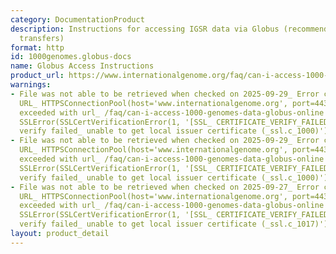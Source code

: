 ```yaml
---
category: DocumentationProduct
description: Instructions for accessing IGSR data via Globus (recommended for bulk
  transfers)
format: http
id: 1000genomes.globus-docs
name: Globus Access Instructions
product_url: https://www.internationalgenome.org/faq/can-i-access-1000-genomes-data-globus-online
warnings:
- File was not able to be retrieved when checked on 2025-09-29_ Error connecting to
  URL_ HTTPSConnectionPool(host='www.internationalgenome.org', port=443)_ Max retries
  exceeded with url_ /faq/can-i-access-1000-genomes-data-globus-online (Caused by
  SSLError(SSLCertVerificationError(1, '[SSL_ CERTIFICATE_VERIFY_FAILED] certificate
  verify failed_ unable to get local issuer certificate (_ssl.c_1000)')))
- File was not able to be retrieved when checked on 2025-09-29_ Error connecting to
  URL_ HTTPSConnectionPool(host='www.internationalgenome.org', port=443)_ Max retries
  exceeded with url_ /faq/can-i-access-1000-genomes-data-globus-online (Caused by
  SSLError(SSLCertVerificationError(1, '[SSL_ CERTIFICATE_VERIFY_FAILED] certificate
  verify failed_ unable to get local issuer certificate (_ssl.c_1000)')))
- File was not able to be retrieved when checked on 2025-09-27_ Error connecting to
  URL_ HTTPSConnectionPool(host='www.internationalgenome.org', port=443)_ Max retries
  exceeded with url_ /faq/can-i-access-1000-genomes-data-globus-online (Caused by
  SSLError(SSLCertVerificationError(1, '[SSL_ CERTIFICATE_VERIFY_FAILED] certificate
  verify failed_ unable to get local issuer certificate (_ssl.c_1017)')))
layout: product_detail
---
```

